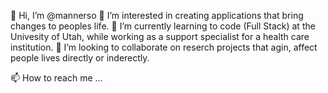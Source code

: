  👋 Hi, I’m @mannerso
 👀 I’m interested in creating applications that bring changes to peoples life.
 🌱 I’m currently learning to code (Full Stack) at the Univesity of Utah, while working as a support specialist for a health care institution.
 💞️ I’m looking to collaborate on reserch projects that agin, affect people lives directly or inderectly.

 📫 How to reach me ... 

<!---
NelsondeCarvalho/NelsondeCarvalho is a ✨ special ✨ repository because its `README.md` (this file) appears on your GitHub profile.
You can click the Preview link to take a look at your changes.
--->
